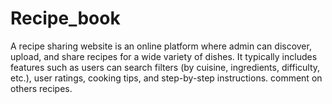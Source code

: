 # Recipe_book
A recipe sharing website is an online platform where admin can discover, upload, and share recipes for a wide variety of dishes. It typically includes features such as users can search filters (by cuisine, ingredients, difficulty, etc.), user ratings, cooking tips, and step-by-step instructions. comment on others recipes.
